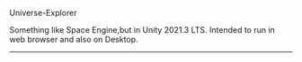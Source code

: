 Universe-Explorer


Something like Space Engine,but in Unity 2021.3 LTS.
Intended to run in web browser and also on Desktop.

-----------------------
